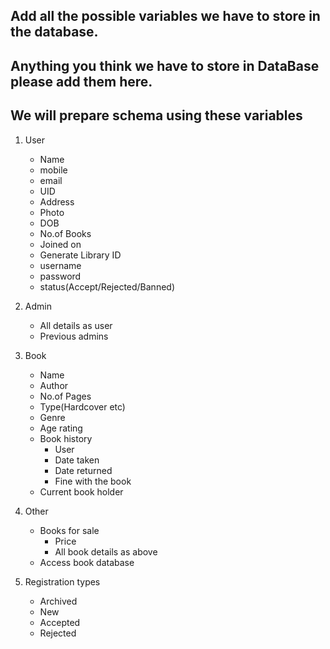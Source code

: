## Add all the possible variables we have to store in the database.
## Anything you think we have to store in DataBase please add them here.
## We will prepare schema using these variables

1. User
    - Name
    - mobile
    - email
    - UID
    - Address
    - Photo
    - DOB
    - No.of Books
    - Joined on
    - Generate Library ID
    - username
    - password
    - status(Accept/Rejected/Banned)


2. Admin
    - All details as user
    - Previous admins


3. Book
    - Name
    - Author
    - No.of Pages
    - Type(Hardcover etc)
    - Genre
    - Age rating
    - Book history
         - User
         - Date taken
         - Date returned
         - Fine with the book
    - Current book holder

4. Other
    - Books for sale
        - Price
        - All book details as above
    - Access book database

5. Registration types
    - Archived
    - New
    - Accepted
    - Rejected
